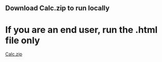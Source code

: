 ## Download Calc.zip to run locally ## 
# If you are an end user, run the .html file only # 

[Calc.zip](https://github.com/user-attachments/files/19962803/Calc.zip)
